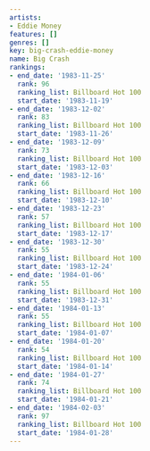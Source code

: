 ```yaml
---
artists:
- Eddie Money
features: []
genres: []
key: big-crash-eddie-money
name: Big Crash
rankings:
- end_date: '1983-11-25'
  rank: 96
  ranking_list: Billboard Hot 100
  start_date: '1983-11-19'
- end_date: '1983-12-02'
  rank: 83
  ranking_list: Billboard Hot 100
  start_date: '1983-11-26'
- end_date: '1983-12-09'
  rank: 73
  ranking_list: Billboard Hot 100
  start_date: '1983-12-03'
- end_date: '1983-12-16'
  rank: 66
  ranking_list: Billboard Hot 100
  start_date: '1983-12-10'
- end_date: '1983-12-23'
  rank: 57
  ranking_list: Billboard Hot 100
  start_date: '1983-12-17'
- end_date: '1983-12-30'
  rank: 55
  ranking_list: Billboard Hot 100
  start_date: '1983-12-24'
- end_date: '1984-01-06'
  rank: 55
  ranking_list: Billboard Hot 100
  start_date: '1983-12-31'
- end_date: '1984-01-13'
  rank: 55
  ranking_list: Billboard Hot 100
  start_date: '1984-01-07'
- end_date: '1984-01-20'
  rank: 54
  ranking_list: Billboard Hot 100
  start_date: '1984-01-14'
- end_date: '1984-01-27'
  rank: 74
  ranking_list: Billboard Hot 100
  start_date: '1984-01-21'
- end_date: '1984-02-03'
  rank: 97
  ranking_list: Billboard Hot 100
  start_date: '1984-01-28'
---
```


